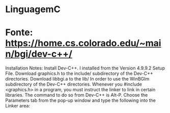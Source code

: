 # LinguagemC
# Fonte: https://home.cs.colorado.edu/~main/bgi/dev-c++/

Installation Notes:
Install Dev-C++. I installed from the Version 4.9.9.2 Setup File.
Download graphics.h to the include/ subdirectory of the Dev-C++ directories.
Download libbgi.a to the lib/ In order to use the WinBGIm subdirectory of the Dev-C++ directories.
Whenever you #include <graphics.h> in a program, you must instruct the linker to link in certain libraries. The command to do so from Dev-C++ is Alt-P. Choose the Parameters tab from the pop-up window and type the following into the Linker area:
